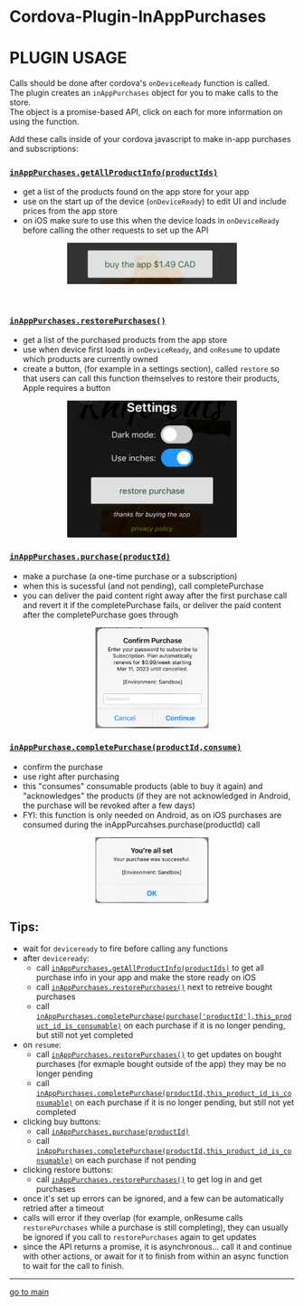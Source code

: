 # Cordova-Plugin-InAppPurchases

# PLUGIN USAGE<br>

Calls should be done after cordova's `onDeviceReady` function is called. <br>
The plugin creates an `inAppPurchases` object for you to make calls to the store. <br>
The object is a promise-based API, click on each for more information on using the function.<br>

Add these calls inside of your cordova javascript to make in-app purchases and subscriptions:


### [`inAppPurchases.getAllProductInfo(productIds)`](getAllProductInfo.md)
- get a list of the products found on the app store for your app 
- use on the start up of the device (`onDeviceReady`) to edit UI and include prices from the app store
- on iOS make sure to use this when the device loads in `onDeviceReady` before calling the other requests to set up the API
<p align="center">
<img src="price_buy_button.png" alt="show price listings" width="300" align="center" />
</p>
<br>
<!--![show price listings](docs/price_buy_button.png)-->
<!--
[`inAppPurchases.getPurchases()`](docs/getPurchases.md)
    - get a list of the purchased products from the app store 
    - use when device first loads in onDeviceReady, and onResume to update which products are currently owned
    - same as restore purchases, but does not prompt to log in
    - will not restore if the user is not logged in (Apple?), Apple recommends this as default, so the app does not prompt for login on each startup, when a user wants to stay logged out-->

### [`inAppPurchases.restorePurchases()`](restorePurchases.md)
- get a list of the purchased products from the app store 
- use when device first loads in `onDeviceReady`, and `onResume` to update which products are currently owned
- create a button, (for example in a settings section), called `restore` so that users can call this function themselves to restore their products, Apple requires a button
<p align="center">
<img src="restore_button.png" alt="put a restore button somewhere" width="300" align="center" />
</p>
<!--prompts for login if they are not logged in-->

### [`inAppPurchases.purchase(productId)`](purchase.md)
- make a purchase (a one-time purchase or a subscription)
- when this is sucessful (and not pending), call completePurchase
- you can deliver the paid content right away after the first purchase call and revert it if the completePurchase fails, or deliver the paid content after the completePurchase goes through
<p align="center">
<img src="purchase.png" alt="buy an in app purchase or subscription from a button press" width="200" align="center" />
</p>

### [`inAppPurchase.completePurchase(productId,consume)`](completePurchase.md)
- confirm the purchase
- use right after purchasing
- this "consumes" consumable products (able to buy it again) and "acknowledges" the products (if they are not acknowledged in Android, the purchase will be revoked after a few days)
- FYI: this function is only needed on Android, as on iOS purchases are consumed during the inAppPurcahses.purchase(productId) call
<p align="center">
<img src="purchase_complete.png" alt="buy an in app purchase or subscription from a button press" width="200" align="center" />
</p>

## Tips:
- wait for `deviceready` to fire before calling any functions
- after `deviceready`:
    - call [`inAppPurchases.getAllProductInfo(productIds)`](getAllProductInfo.md) to get all purchase info in your app and make the store ready on iOS
    - call [`inAppPurchases.restorePurchases()`](restorePurchases.md) next to retreive bought purchases
    - call [`inAppPurchases.completePurchase(purchase['productId'],this_product_id_is_consumable)`](completePurchase.md) on each purchase if it is no longer pending, but still not yet completed
- on `resume`:
    - call [`inAppPurchases.restorePurchases()`](restorePurchases.md) to get updates on bought purchases (for exmaple bought outside of the app) they may be no longer pending
    - call [`inAppPurchases.completePurchase(productId,this_product_id_is_consumable)`](completePurchase.md) on each purchase if it is no longer pending, but still not yet completed
- clicking buy buttons:
    - call [`inAppPurchases.purchase(productId)`](purchase.md)
    - call [`inAppPurchases.completePurchase(productId,this_product_id_is_consumable)`](completePurchase.md) on each purchase if not pending
- clicking restore buttons:
    - call [`inAppPurchases.restorePurchases()`](restorePurchases.md) to get log in and get purchases
- once it's set up errors can be ignored, and a few can be automatically retried after a timeout
- calls will error if they overlap (for example, onResume calls `restorePurchases` while a purchase is still completing), they can usually be ignored if you call to `restorePurchases` again to get updates
- since the API returns a promise, it is asynchronous... call it and continue with other actions, or await for it to finish from within an async function to wait for the call to finish. 

<hr/>

<p align="center">

[go to main](../README.md#plugin-usage)

</p>
